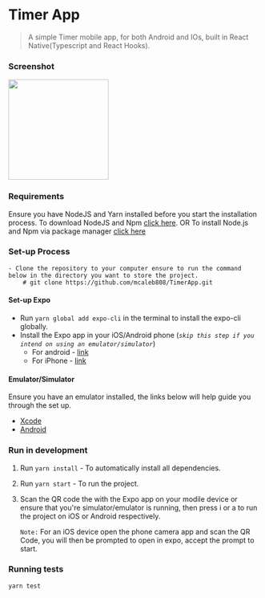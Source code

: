 # Timer App

> A simple Timer mobile app, for both Android and IOs, built in React Native(Typescript and React Hooks).

### Screenshot

<img src='./demo/timerApp.gif' width=200>

### Requirements

Ensure you have NodeJS and Yarn installed before you start the installation process.
To download NodeJS and Npm [click here](https://nodejs.org/en/download/). OR To install Node.js and Npm via package manager [click here](https://nodejs.org/en/download/package-manager/)

### Set-up Process

```
- Clone the repository to your computer ensure to run the command below in the directory you want to store the project.
    # git clone https://github.com/mcaleb808/TimerApp.git
```

#### Set-up Expo

- Run `yarn global add expo-cli` in the terminal to install the expo-cli globally.
- Install the Expo app in your iOS/Android phone (_`skip this step if you intend on using an emulator/simulator`_)
  - For android - [link](https://play.google.com/store/apps/details?id=host.exp.exponent)
  - For iPhone - [link](https://itunes.com/apps/exponent)

#### Emulator/Simulator

Ensure you have an emulator installed, the links below will help guide you through the set up.

- [Xcode](https://facebook.github.io/react-native/docs/getting-started#xcode)
- [Android](https://facebook.github.io/react-native/docs/getting-started#android-development-environment)

### Run in development

1. Run `yarn install` - To automatically install all dependencies.
2. Run `yarn start` - To run the project.
3. Scan the QR code the with the Expo app on your modile device or ensure that you're simulator/emulator is running, then press i or a to run the project on iOS or Android respectively.

   `Note:` For an iOS device open the phone camera app and scan the QR Code, you will then be prompted to open in expo, accept the prompt to start.

### Running tests

`yarn test`
